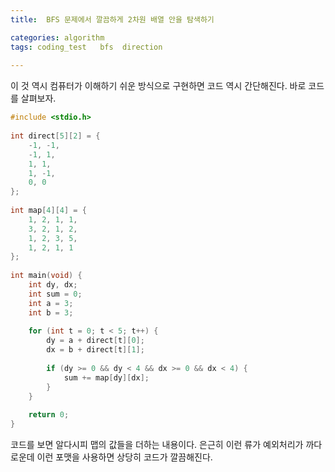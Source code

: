 ```yaml
---
title:  BFS 문제에서 깔끔하게 2차원 배열 안을 탐색하기

categories: algorithm  
tags: coding_test   bfs  direction
 
---
```


  
이 것 역시 컴퓨터가 이해하기 쉬운 방식으로 구현하면 코드 역시 간단해진다. 바로 코드를 살펴보자.  
  
```cpp  
#include <stdio.h>  
  
int direct[5][2] = {  
	-1, -1,  
	-1, 1,  
	1, 1,  
	1, -1,  
	0, 0  
};  
  
int map[4][4] = {  
	1, 2, 1, 1,  
	3, 2, 1, 2,  
	1, 2, 3, 5,  
	1, 2, 1, 1  
};  
  
int main(void) {  
	int dy, dx;  
	int sum = 0;  
	int a = 3;  
	int b = 3;  
  
	for (int t = 0; t < 5; t++) {  
		dy = a + direct[t][0];  
		dx = b + direct[t][1];  
  
		if (dy >= 0 && dy < 4 && dx >= 0 && dx < 4) {  
			sum += map[dy][dx];  
		}  
	}  
  
	return 0;  
}  
```  
  
코드를 보면 알다시피 맵의 값들을 더하는 내용이다. 은근히 이런 류가 예외처리가 까다로운데 이런 포맷을 사용하면 상당히 코드가 깔끔해진다.  
